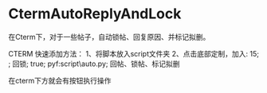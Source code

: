 CtermAutoReplyAndLock
=====================

在Cterm下，对于一些帖子，自动锁帖、回复原因、并标记拟删。

CTERM 快速添加方法：
1、将脚本放入script文件夹
2、点击底部定制，加入:
15;	;		回锁;	true;	pyf:script\auto.py; 回帖、锁帖、标记拟删

在cterm下方就会有按钮执行操作